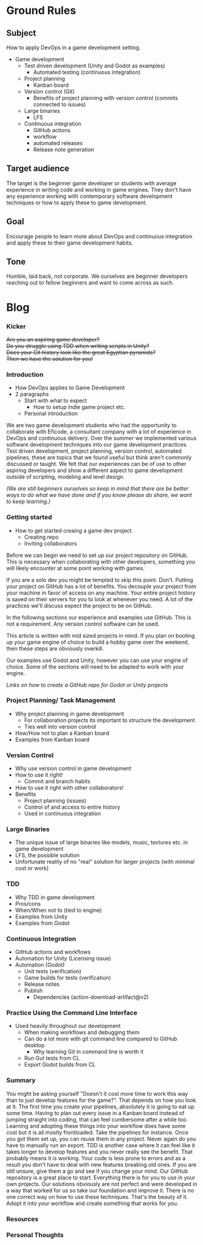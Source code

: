 # Ground Rules

## Subject
How to apply DevOps in a game development setting.
- Game development
  - Test driven development (Unity and Godot as examples)
    - Automated testing (continuous integration)
  - Project planning
    - Kanban board
  - Version control (Git)
    - Benefits of project planning with version control (commits connected to issues)
  - Large binaries
    - LFS
  - Continuous integration
    - GitHub actions
    - workflow
    - automated releases
    - Release note generation

## Target audience
The target is the beginner game developer or students with average experience in writing code and working in game engines. They don't have any experience working with contemporary software development techniques or how to apply these to game development.

## Goal
Encourage people to learn more about DevOps and continuous integration and apply these to their game development habits.

## Tone
Humble, laid back, not corporate. We ourselves are beginner developers reaching out to fellow beginners and want to come across as such.

# Blog

### Kicker
~~Are you an aspiring game developer? \
Do you struggle using TDD when writing scripts in Unity? \
Does your Git history look like the great Egyptian pyramids? \
Then we have the solution for you!~~

### Introduction

- How DevOps applies to Game Development
- 2 paragraphs
  - Start with what to expect
    - How to setup indie game project etc.
  - Personal introduction

We are two game development students who had the opportunity to collaborate with Eficode, a consultant company with a lot of experience in DevOps and continuous delivery. Over the summer we implemented various software development techniques into our game development practices. Test driven development, project planning, version control, automated pipelines, these are topics that we found useful but think aren't commonly discussed or taught. We felt that our experiences can be of use to other aspiring developers and show a different aspect to game development outside of scripting, modeling and level design.

 *(We are still beginners ourselves so keep in mind that there are be better ways to do what we have done and if you know please do share, we want to keep learning.)*

### Getting started
- How to get started creaing a game dev project
  - Creating repo
  - Inviting collaborators

Before we can begin we need to set up our project repository on GitHub. This is necessary when collaborating with other developers, something you will likely encounter at some point working with games.

If you are a solo dev you might be tempted to skip this point. Don't. Putting your project on GitHub has a lot of benefits. You decouple your project from your machine in favor of access on any machine. Your entire project history is saved on their servers for you to look at whenever you need. A lot of the practices we'll discuss expect the project to be on GitHub.

In the following sections our experience and examples use GitHub. This is not a requirement. Any version control software can be used.

This article is written with mid sized projects in mind. If you plan on booting up your game engine of choice to build a hobby game over the weekend, then these steps are obviously overkill.

Our examples use Godot and Unity, however you can use your engine of choice. Some of the sections will need to be adapted to work with your engine.

*Links on how to create a GitHub repo for Godot or Unity projects*

### Project Planning/ Task Management
- Why project planning in game development
  - For collaboration projects its important to structure the development
  - Ties well into version control
- How/How not to plan a Kanban board
- Examples from Kanban board

### Version Control
- Why use version control in game development
- How to use it right!
  - Commit and branch habits
- How to use it right with other collaborators!
- Benefits
  - Project planning (issues)
  - Control of and access to entire history
  - Used in continuous integration

### Large Binaries
- The unique issue of large binaries like models, music, textures etc. in game development
- LFS, the possible solution
- Unfortunate reality of no "real" solution for larger projects (with minimal cost or work)

### TDD
- Why TDD in game development
- Pros/cons
- When/When not to (tied to engine)
- Examples from Unity
- Examples from Godot

### Continuous Integration
- GitHub actions and workflows
- Automation for Unity (Licensing issue)
- Automation (Godot)
  - Unit tests (verification)
  - Game builds for tests (verification)
  - Release notes
  - Publish
    - Dependencies (action-download-artifact@v2)

### Practice Using the Command Line Interface
- Used heavily throughout our development
  - When making workflows and debugging them
  - Can do a lot more with git command line compared to GitHub desktop
    - Why learning Git in command line is worth it
  - Run Gut tests from CL
  - Export Godot builds from CL

### Summary
You might be asking yourself "Doesn't it cost more time to work this way than to just develop features for the game?". That depends on how you look at it. The first time you create your pipelines, absolutely it is going to eat up some time. Having to plan out every issue in a Kanban board instead of jumping straight into coding, that can feel cumbersome after a while too. Learning and adopting these things into your workflow does have some cost but it is all mostly frontloaded. Take the pipelines for instance. Once you got them set up, you can reuse them in any project. Never again do you have to manually run an export. TDD is another case where it can feel like it takes longer to develop features and you never really see the benefit. That probably means it is working. Your code is less prone to errors and as a result you don't have to deal with new features breaking old ones. If you are still unsure, give them a go and see if you change your mind. Our GitHub repository is a great place to start. Everything there is for you to use in your own projects. Our solutions obviously are not perfect and were developed in a way that worked for us so take our foundation and improve it. There is no one correct way on how to use these techniques. That's the beauty of it. Adopt it into your workflow and create something that works for you.

### Resources

### Personal Thoughts
